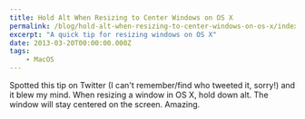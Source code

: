 ```yaml
---
title: Hold Alt When Resizing to Center Windows on OS X
permalink: /blog/hold-alt-when-resizing-to-center-windows-on-os-x/index.html
excerpt: "A quick tip for resizing windows on OS X"
date: 2013-03-20T00:00:00.000Z
tags:
    - MacOS
---
```


Spotted this tip on Twitter (I can't remember/find who tweeted it, sorry!) and it blew my mind. When resizing a window in OS X, hold down alt. The window will stay centered on the screen. Amazing.